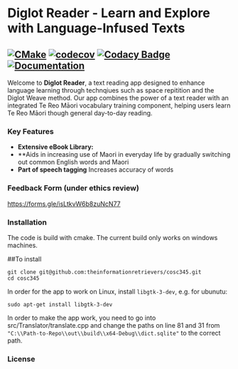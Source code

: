 # Diglot Reader - Learn and Explore with Language-Infused Texts
[![CMake](https://github.com/theinformationretrievers/cosc345/actions/workflows/cmake.yml/badge.svg)](https://github.com/theinformationretrievers/cosc345/actions/workflows/cmake.yml)
[![codecov](https://codecov.io/gh/theinformationretrievers/cosc345/branch/main/graph/badge.svg)](https://app.codecov.io/gh/theinformationretrievers/cosc345)
[![Codacy Badge](https://app.codacy.com/project/badge/Grade/8e10b54517ff492bb5c0649f71236a66)](https://app.codacy.com/gh/theinformationretrievers/cosc345/dashboard?utm_source=gh&utm_medium=referral&utm_content=&utm_campaign=Badge_grade)
[![Documentation](https://codedocs.xyz/theinformationretrievers/cosc345.svg)](https://codedocs.xyz/theinformationretrievers/cosc345/)
----

Welcome to **Diglot Reader**, a text reading app designed to enhance language learning through technqiues such as space repitition and the Diglot Weave method. Our app combines the power of a text reader with an integrated Te Reo Māori vocabulary training component, helping users learn Te Reo Māori though general day-to-day reading.


### Key Features

- **Extensive eBook Library:**
- **Aids in increasing use of Maori in everyday life by gradually switching out common English words and Maori
- **Part of speech tagging** Increases accuracy of words

  
### Feedback Form (under ethics review)
https://forms.gle/isLtkvW6b8zuNcN77

### Installation
The code is build with cmake. The current build only works on windows machines. 

##To install
```
git clone git@github.com:theinformationretrievers/cosc345.git
cd cosc345

```

In order for the app to work on Linux, install `libgtk-3-dev`, e.g. for ubunutu: 
```
sudo apt-get install libgtk-3-dev
```

In order to make the app work, you need to go into src/Translator/translate.cpp and change the paths on line 81 and 31 from `"C:\\Path-to-Repo\\out\\build\\x64-Debug\\dict.sqlite"` to the correct path.

### License



